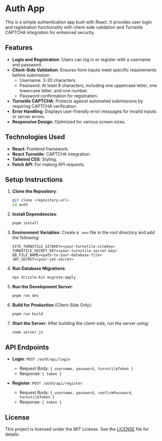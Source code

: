 # Auth App

This is a simple authentication app built with React. It provides user login and registration functionality with client-side validation and Turnstile CAPTCHA integration for enhanced security.

## Features

- **Login and Registration**: Users can log in or register with a username and password.
- **Client-Side Validation**: Ensures form inputs meet specific requirements before submission.
  - Username: 3-20 characters.
  - Password: At least 8 characters, including one uppercase letter, one lowercase letter, and one number.
  - Password confirmation for registration.
- **Turnstile CAPTCHA**: Protects against automated submissions by requiring CAPTCHA verification.
- **Error Handling**: Displays user-friendly error messages for invalid inputs or server errors.
- **Responsive Design**: Optimized for various screen sizes.

## Technologies Used

- **React**: Frontend framework.
- **React Turnstile**: CAPTCHA integration.
- **Tailwind CSS**: Styling.
- **Fetch API**: For making API requests.

## Setup Instructions

1. **Clone the Repository**:

   ```bash
   git clone <repository-url>
   cd auth
   ```

2. **Install Dependencies**:

   ```bash
   pnpm install
   ```

3. **Environment Variables**:
   Create a `.env` file in the root directory and add the following:

   ```
   VITE_TURNSTILE_SITEKEY=<your-turnstile-sitekey>
   TURNSTILE_SECRET_KEY=<your-turnstile-secret-key>
   DB_FILE_NAME=<path-to-your-database-file>
   JWT_SECRET=<your-jwt-secret>
   ```

4. **Run Database Migrations**:

   ```bash
   npx drizzle-kit migrate:apply
   ```

5. **Run the Development Server**:

   ```bash
   pnpm run dev
   ```

6. **Build for Production** (Client-Side Only):

   ```bash
   pnpm run build
   ```

7. **Start the Server**:
   After building the client-side, run the server using:

   ```bash
   node server.js
   ```

## API Endpoints

- **Login**: `POST /auth/api/login`

  - Request Body: `{ username, password, turnstileToken }`
  - Response: `{ token }`

- **Register**: `POST /auth/api/register`
  - Request Body: `{ username, password, confirmPassword, turnstileToken }`
  - Response: `{ token }`

## License

This project is licensed under the MIT License. See the [LICENSE](LICENSE) file for details.
